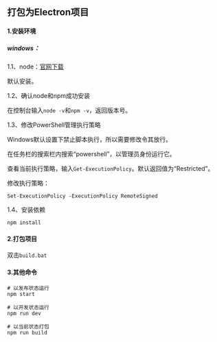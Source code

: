 ## 打包为Electron项目

#### 1.安装环境

##### windows：

1.1、node：[官网下载](https://nodejs.org/en/)

默认安装。

1.2、确认node和npm成功安装

在控制台输入`node -v`和`npm -v`，返回版本号。

1.3、修改PowerShell管理执行策略

Windows默认设置下禁止脚本执行，所以需要修改令其放行。

在任务栏的搜索栏内搜索“powershell”，以管理员身份运行它。

查看当前执行策略，输入`Get-ExecutionPolicy`。默认返回值为“Restricted”。

修改执行策略：

```shell
Set-ExecutionPolicy -ExecutionPolicy RemoteSigned
```

1.4、安装依赖

```shell
npm install
```



#### 2.打包项目

双击`build.bat`



#### 3.其他命令

```shell
# 以发布状态运行
npm start

# 以开发状态运行
npm run dev

# 以当前状态打包
npm run build
```

